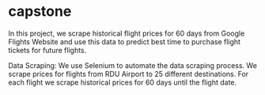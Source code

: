 # capstone
In this project, we scrape historical flight prices for 60 days from Google Flights Website and use this data to predict best time to purchase flight tickets for future flights.

Data Scraping: We use Selenium to automate the data scraping process. We scrape prices for flights from RDU Airport to 25 different destinations. 
For each flight we scrape historical prices for 60 days until the flight date.
